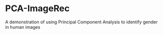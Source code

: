 # PCA-ImageRec
A demonstration of using Principal Component Analysis to identify gender in human images
